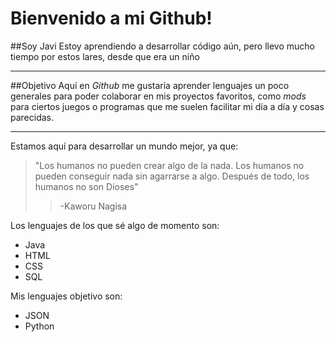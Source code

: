 # **Bienvenido a mi Github!**

 ##Soy Javi
Estoy aprendiendo a desarrollar código aún, pero llevo mucho tiempo por estos lares, desde que era un niño
***
 ##Objetivo
Aquí en _Github_ me gustaría aprender lenguajes un poco generales para poder colaborar en mis proyectos favoritos, como _mods_ para ciertos juegos o programas que me suelen facilitar mi día a día y cosas parecidas.
***
Estamos aquí para desarrollar un mundo mejor, ya que:
>"Los humanos no pueden crear algo de la nada. Los humanos no pueden conseguir nada sin agarrarse a algo. Después de todo, los humanos no son Dioses"
>>-Kaworu Nagisa

Los lenguajes de los que sé algo de momento son:

- Java
- HTML
- CSS
- SQL

Mis lenguajes objetivo son:

- JSON
- Python
